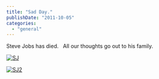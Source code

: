 ```yaml
---
title: "Sad Day."
publishDate: "2011-10-05"
categories: 
  - "general"
---
```


Steve Jobs has died.   All our thoughts go out to his family.

[![SJ](https://ramblinggeek.co.uk/wp-content/uploads/2011/10/SJ.jpg "SJ")](https://www.apple.com/)

[![SJ2](https://ramblinggeek.co.uk/wp-content/uploads/2011/10/SJ2_thumb.jpg "SJ2")](https://ramblinggeek.co.uk/wp-content/uploads/2011/10/SJ2.jpg)
